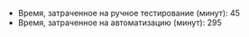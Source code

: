 

* Время, затраченное на ручное тестирование (минут): 45
* Время, затраченное на автоматизацию (минут): 295